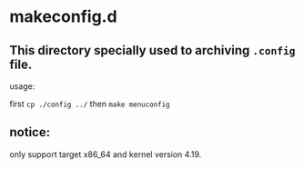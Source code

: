 makeconfig.d
==

This directory specially used to archiving `.config` file.
--

usage:

first
`cp ./config ../`
then
`make menuconfig`

notice:
--

only support target x86_64 and kernel version 4.19.
